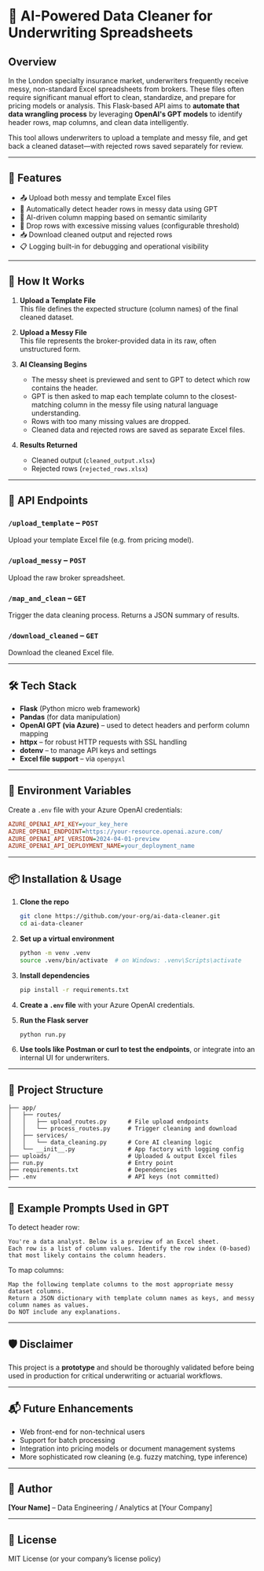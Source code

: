 # 🧹 AI-Powered Data Cleaner for Underwriting Spreadsheets

## Overview

In the London specialty insurance market, underwriters frequently receive messy, non-standard Excel spreadsheets from brokers. These files often require significant manual effort to clean, standardize, and prepare for pricing models or analysis. This Flask-based API aims to **automate that data wrangling process** by leveraging **OpenAI's GPT models** to identify header rows, map columns, and clean data intelligently.

This tool allows underwriters to upload a template and messy file, and get back a cleaned dataset—with rejected rows saved separately for review.

---

## 🚀 Features

- 📤 Upload both messy and template Excel files
- 🤖 Automatically detect header rows in messy data using GPT
- 🔁 AI-driven column mapping based on semantic similarity
- 🧽 Drop rows with excessive missing values (configurable threshold)
- 📥 Download cleaned output and rejected rows
- 📋 Logging built-in for debugging and operational visibility

---

## 🧠 How It Works

1. **Upload a Template File**  
   This file defines the expected structure (column names) of the final cleaned dataset.

2. **Upload a Messy File**  
   This file represents the broker-provided data in its raw, often unstructured form.

3. **AI Cleansing Begins**
   - The messy sheet is previewed and sent to GPT to detect which row contains the header.
   - GPT is then asked to map each template column to the closest-matching column in the messy file using natural language understanding.
   - Rows with too many missing values are dropped.
   - Cleaned data and rejected rows are saved as separate Excel files.

4. **Results Returned**
   - Cleaned output (`cleaned_output.xlsx`)
   - Rejected rows (`rejected_rows.xlsx`)

---

## 🧾 API Endpoints

### `/upload_template` – `POST`
Upload your template Excel file (e.g. from pricing model).

### `/upload_messy` – `POST`
Upload the raw broker spreadsheet.

### `/map_and_clean` – `GET`
Trigger the data cleaning process. Returns a JSON summary of results.

### `/download_cleaned` – `GET`
Download the cleaned Excel file.

---

## 🛠️ Tech Stack

- **Flask** (Python micro web framework)
- **Pandas** (for data manipulation)
- **OpenAI GPT (via Azure)** – used to detect headers and perform column mapping
- **httpx** – for robust HTTP requests with SSL handling
- **dotenv** – to manage API keys and settings
- **Excel file support** – via `openpyxl`

---

## 🔐 Environment Variables

Create a `.env` file with your Azure OpenAI credentials:

```ini
AZURE_OPENAI_API_KEY=your_key_here
AZURE_OPENAI_ENDPOINT=https://your-resource.openai.azure.com/
AZURE_OPENAI_API_VERSION=2024-04-01-preview
AZURE_OPENAI_API_DEPLOYMENT_NAME=your_deployment_name
```

---

## 📦 Installation & Usage

1. **Clone the repo**
   ```bash
   git clone https://github.com/your-org/ai-data-cleaner.git
   cd ai-data-cleaner
   ```

2. **Set up a virtual environment**
   ```bash
   python -m venv .venv
   source .venv/bin/activate  # on Windows: .venv\Scripts\activate
   ```

3. **Install dependencies**
   ```bash
   pip install -r requirements.txt
   ```

4. **Create a `.env` file** with your Azure OpenAI credentials.

5. **Run the Flask server**
   ```bash
   python run.py
   ```

6. **Use tools like Postman or curl to test the endpoints**, or integrate into an internal UI for underwriters.

---

## 📁 Project Structure

```
├── app/
│   ├── routes/
│   │   ├── upload_routes.py      # File upload endpoints
│   │   └── process_routes.py     # Trigger cleaning and download
│   ├── services/
│   │   └── data_cleaning.py      # Core AI cleaning logic
│   └── __init__.py               # App factory with logging config
├── uploads/                      # Uploaded & output Excel files
├── run.py                        # Entry point
├── requirements.txt              # Dependencies
├── .env                          # API keys (not committed)
```

---

## 🧪 Example Prompts Used in GPT

To detect header row:
```
You're a data analyst. Below is a preview of an Excel sheet.
Each row is a list of column values. Identify the row index (0-based)
that most likely contains the column headers.
```

To map columns:
```
Map the following template columns to the most appropriate messy dataset columns.
Return a JSON dictionary with template column names as keys, and messy column names as values.
Do NOT include any explanations.
```

---

## 🛡️ Disclaimer

This project is a **prototype** and should be thoroughly validated before being used in production for critical underwriting or actuarial workflows.

---

## 📬 Future Enhancements

- Web front-end for non-technical users
- Support for batch processing
- Integration into pricing models or document management systems
- More sophisticated row cleaning (e.g. fuzzy matching, type inference)

---

## 👤 Author

**[Your Name]** – Data Engineering / Analytics at [Your Company]

---

## 📄 License

MIT License (or your company’s license policy)